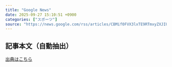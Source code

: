 ```yaml
---
title: "Google News"
date: 2025-09-27 15:10:51 +0900
categories: ["スポーツ"]
source: "https://news.google.com/rss/articles/CBMif0FVX3lxTE9RTmxyZXJIUER0RklBaktFMGx6bVJ0NlJMcGZxVXRHbGNnYjk5U2ZCNm1oUkxFTnBGek5YXzY4REJZalZ1enNseDI3SnZGdFVTOU5VVTl2dlI0MDI0STRFYzcwUEJkaW5ueTYzQ2dHTGp6S1lubXQ1WUNJeWNYYWc?oc=5"
---
```


## 記事本文（自動抽出）
<body class="y0K44d EA71Tc" id="readabilityBody"></body>

[出典はこちら](https://news.google.com/rss/articles/CBMif0FVX3lxTE9RTmxyZXJIUER0RklBaktFMGx6bVJ0NlJMcGZxVXRHbGNnYjk5U2ZCNm1oUkxFTnBGek5YXzY4REJZalZ1enNseDI3SnZGdFVTOU5VVTl2dlI0MDI0STRFYzcwUEJkaW5ueTYzQ2dHTGp6S1lubXQ1WUNJeWNYYWc?oc=5)
